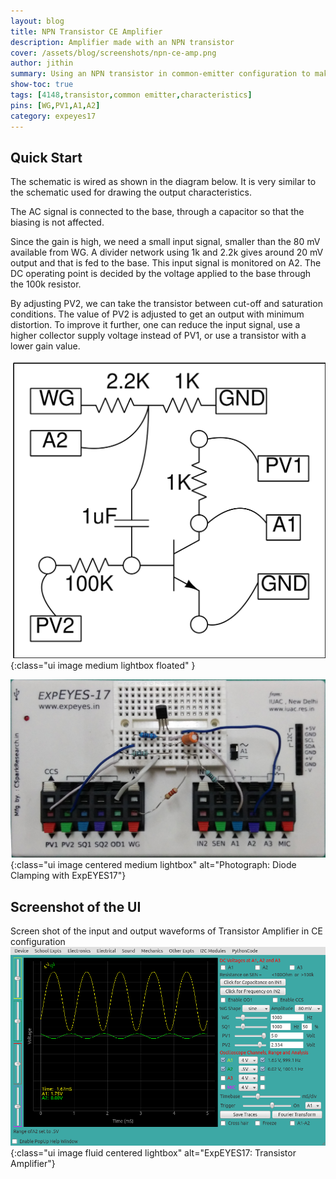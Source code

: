 ```yaml
---
layout: blog
title: NPN Transistor CE Amplifier
description: Amplifier made with an NPN transistor
cover: /assets/blog/screenshots/npn-ce-amp.png
author: jithin
summary: Using an NPN transistor in common-emitter configuration to make a high gain amplifier. You will need the waveform generators and oscilloscope of ExpEYES, and an NPN transistor(2N2222).
show-toc: true
tags: [4148,transistor,common emitter,characteristics]
pins: [WG,PV1,A1,A2]
category: expeyes17
---
```



## Quick Start

The schematic is wired as shown in the diagram below.  It is very similar to the schematic used for drawing the output characteristics.

The AC signal is connected to the base, through a capacitor so that the biasing is not affected.
 
Since the gain is high, we need a small input signal, smaller than the 80 mV available from WG. 
A divider network using 1k and 2.2k gives  around 20 mV output and that is fed to the base. This input signal is monitored on A2. 
The DC operating point is decided by the voltage applied to the base through the 100k resistor. 

By adjusting PV2, we can take the transistor between cut-off and saturation conditions. 
The value of PV2 is adjusted to get an output with minimum distortion. 
To improve it further, one can reduce the input signal, use a higher collector supply voltage instead of PV1, or use a transistor with a lower gain value.

![](/assets/blog/schematics/npn_ce_amp.svg){:class="ui image medium lightbox floated" }

![](/assets/blog/photographs/npn-ce-amp.jpg){:class="ui image centered medium lightbox" alt="Photograph: Diode Clamping with ExpEYES17"}

<div class="ui clearing divider"></div>

## Screenshot of the UI

Screen shot of the input and output waveforms of Transistor Amplifier in CE configuration
![](/assets/blog/screenshots/npn-ce-amp.png){:class="ui image fluid centered lightbox" alt="ExpEYES17: Transistor Amplifier"}

